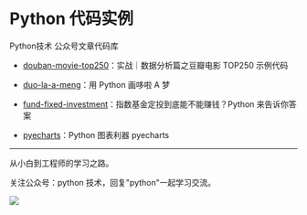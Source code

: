 # Python 代码实例

Python技术 公众号文章代码库

+ [douban-movie-top250](https://github.com/JustDoPython/python-examples/tree/master/doudou/2020-02-20-douban-movie-top250)：实战｜数据分析篇之豆瓣电影 TOP250 示例代码

+ [duo-la-a-meng](https://github.com/JustDoPython/python-examples/tree/master/doudou/2020-03-27-duo-la-a-meng)：用 Python 画哆啦 A 梦

+ [fund-fixed-investment](https://github.com/JustDoPython/python-examples/tree/master/doudou/2020-03-27-found)：指数基金定投到底能不能赚钱？Python 来告诉你答案

+ [pyecharts](https://github.com/JustDoPython/python-examples/tree/master/doudou/2020-03-27-pyechars)：Python 图表利器 pyecharts
---

从小白到工程师的学习之路。

关注公众号：python 技术，回复"python"一起学习交流。

![](http://favorites.ren/assets/images/python.jpg)

